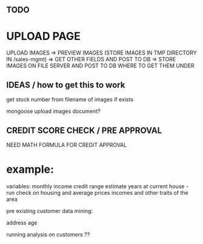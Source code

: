 ## TODO
# UPLOAD PAGE

UPLOAD IMAGES => PREVIEW IMAGES (STORE IMAGES IN TMP DIRECTORY IN /sales-mgmt)
=> GET OTHER FIELDS AND POST TO DB => STORE IMAGES ON FILE SERVER AND POST TO DB WHERE TO GET THEM UNDER

## IDEAS / how to get this to work

get stock number from filename of images if exists

mongoose upload images document?

## CREDIT SCORE CHECK / PRE APPROVAL

NEED MATH FORMULA FOR CREDIT APPROVAL

# example:

variables:
monthly income
credit range estimate 
years at current house - run check on housing and average prices incomes and other traits of the area 

pre existing customer data mining: 

address
age

running analysis on customers ??

